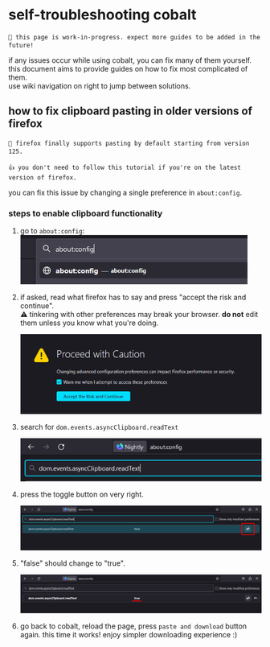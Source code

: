 # self-troubleshooting cobalt
```
🚧 this page is work-in-progress. expect more guides to be added in the future!
```
if any issues occur while using cobalt, you can fix many of them yourself. this document aims to provide guides on how to fix most complicated of them.  
use wiki navigation on right to jump between solutions.  

## how to fix clipboard pasting in older versions of firefox
```
🎉 firefox finally supports pasting by default starting from version 125.

👍 you don't need to follow this tutorial if you're on the latest version of firefox.
```
you can fix this issue by changing a single preference in `about:config`.

### steps to enable clipboard functionality
1. go to `about:config`:  
   ![screenshot showing about:config entered into address bar](images/troubleshooting/clipboard/config.png)  

2. if asked, read what firefox has to say and press "accept the risk and continue".  
 ⚠ tinkering with other preferences may break your browser. **do not** edit them unless you know what you're doing.   

   ![screenshot showing about:config security warning that reads: "proceed with caution. changing advanced configuration preferences can impact firefox performance or security." lower there's a pre-checked checkbox that says: "warn me when i attempt to access these preferences". lowest element is a blue button that says "accept the risk and continue"](images/troubleshooting/clipboard/risk.png)  

3. search for `dom.events.asyncClipboard.readText`  

   ![screenshot showing "dom.events.asyncclipboard.readtext" entered into search on about:config page](images/troubleshooting/clipboard/search.png)

4. press the toggle button on very right.  

   ![screenshot showing "dom.events.asyncclipboard.readtext" preference on about:config page with highlighted toggle button on very right](images/troubleshooting/clipboard/toggle.png)

5. "false" should change to "true".  

   ![screenshot showing "dom.events.asyncclipboard.readtext" preference on about:config page, this one with "true" text highlighted](images/troubleshooting/clipboard/toggled.png)

6. go back to cobalt, reload the page, press `paste and download` button again. this time it works! enjoy simpler downloading experience :)
